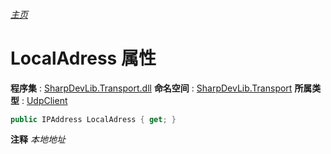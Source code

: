 ###### [主页](./Index.md "主页")
# LocalAdress 属性
**程序集** : [SharpDevLib.Transport.dll](./SharpDevLib.Transport.assembly.md "SharpDevLib.Transport.dll")
**命名空间** : [SharpDevLib.Transport](./SharpDevLib.Transport.namespace.md "SharpDevLib.Transport")
**所属类型** : [UdpClient](./SharpDevLib.Transport.UdpClient.md "UdpClient")
``` csharp
public IPAddress LocalAdress { get; }
```
**注释**
*本地地址*

